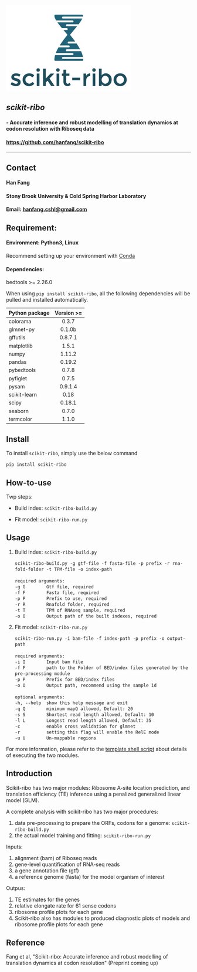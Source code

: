 ![logo](logo.png)

## *scikit-ribo*

#### - Accurate inference and robust modelling of translation dynamics at codon resolution with Riboseq data
#### https://github.com/hanfang/scikit-ribo

--------

## Contact

#### Han Fang
#### Stony Brook University & Cold Spring Harbor Laboratory
#### Email: hanfang.cshl@gmail.com

## Requirement: 
#### Environment: Python3, Linux

Recommend setting up your environment with [Conda](https://conda.io/docs/intro.html)

#### Dependencies:
bedtools >= 2.26.0

When using `pip install scikit-ribo`, all the following dependencies will be pulled and installed automatically.

| Python package| Version >= |
| ------------- |:-------------:|
| colorama | 0.3.7 |
| glmnet-py | 0.1.0b |
| gffutils | 0.8.7.1 |
| matplotlib | 1.5.1 |
| numpy | 1.11.2 |
| pandas | 0.19.2 |
| pybedtools | 0.7.8 | 
| pyfiglet | 0.7.5 | 
| pysam | 0.9.1.4 |
| scikit-learn | 0.18 |
| scipy | 0.18.1 |
| seaborn | 0.7.0 |
| termcolor | 1.1.0 |

## Install

To install `scikit-ribo`, simply use the below command
    
    pip install scikit-ribo
    
## How-to-use

Twp steps:

- Build index: `scikit-ribo-build.py`

- Fit model:   `scikit-ribo-run.py`

## Usage

1. Build index: `scikit-ribo-build.py`


    ```
    scikit-ribo-build.py -g gtf-file -f fasta-file -p prefix -r rna-fold-folder -t TPM-file -o index-path

    required arguments:
    -g G        Gtf file, required
    -f F        Fasta file, required
    -p P        Prefix to use, required
    -r R        Rnafold folder, required
    -t T        TPM of RNAseq sample, required
    -o O        Output path of the built indexes, required
    ```


2. Fit model:  `scikit-ribo-run.py`

    ```
    scikit-ribo-run.py -i bam-file -f index-path -p prefix -o output-path

    required arguments:
    -i I        Input bam file
    -f F        path to the Folder of BED/index files generated by the pre-processing module
    -p P        Prefix for BED/index files
    -o O        Output path, recommend using the sample id

    optional arguments:    
    -h, --help  show this help message and exit
    -q Q        minimum mapQ allowed, Default: 20
    -s S        Shortest read length allowed, Default: 10
    -l L        Longest read length allowed, Default: 35
    -c          enable cross validation for glmnet
    -r          setting this flag will enable the RelE mode
    -u U        Un-mappable regions
    ```
For more information, please refer to the [template shell script](https://github.com/hanfang/scikit-ribo/blob/master/test/run_scikit_ribo.sh) about details of executing the two modules.

## Introduction

Scikit-ribo has two major modules: Ribosome A-site location prediction, and translation efficiency (TE) inference using a penalized generalized linear model (GLM). 

A complete analysis with scikit-ribo has two major procedures: 
1) data pre-processing to prepare the ORFs, codons for a genome: `scikit-ribo-build.py`
2) the actual model training and fitting: `scikit-ribo-run.py`

Inputs:
1) alignment (bam) of Riboseq reads
2) gene-level quantification of RNA-seq reads
3) a gene annotation file (gtf) 
4) a reference genome (fasta) for the model organism of interest 

Outpus:
1) TE estimates for the genes
2) relative elongate rate for 61 sense codons
3) ribosome profile plots for each gene
4) Scikit-ribo also has modules to produced diagnostic plots of models and ribosome profile plots for each gene

## Reference

Fang et al, "Scikit-ribo: Accurate inference and robust modelling of translation dynamics at codon resolution" (Preprint coming up)
